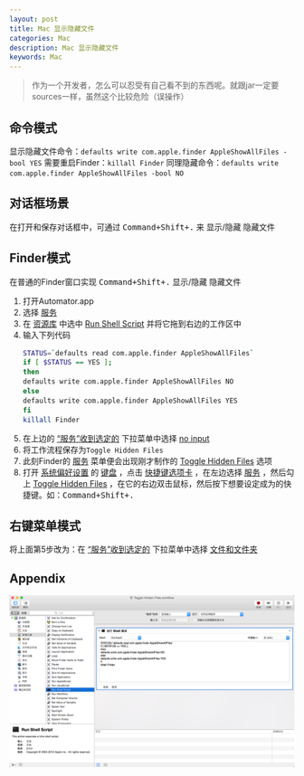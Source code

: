 ```yaml
---
layout: post
title: Mac 显示隐藏文件
categories: Mac
description: Mac 显示隐藏文件
keywords: Mac
---
```


> 作为一个开发者，怎么可以忍受有自己看不到的东西呢。就跟jar一定要sources一样，虽然这个比较危险（误操作）

## 命令模式

显示隐藏文件命令：`defaults write com.apple.finder AppleShowAllFiles -bool YES`
需要重启Finder：`killall Finder`
同理隐藏命令：`defaults write com.apple.finder AppleShowAllFiles -bool NO`


## 对话框场景

在打开和保存对话框中，可通过 <kbd>Command+Shift+.</kbd> 来 显示/隐藏 隐藏文件


## Finder模式

在普通的Finder窗口实现 <kbd>Command+Shift+.</kbd> 显示/隐藏 隐藏文件
1. 打开Automator.app
2. 选择 <u>服务</u>
3. 在 <u>资源库</u> 中选中 <u>Run Shell Script</u> 并将它拖到右边的工作区中
4. 输入下列代码
    ```bash
    STATUS=`defaults read com.apple.finder AppleShowAllFiles`
    if [ $STATUS == YES ];
    then
    defaults write com.apple.finder AppleShowAllFiles NO
    else
    defaults write com.apple.finder AppleShowAllFiles YES
    fi
    killall Finder
    ```
5. 在上边的 <u>“服务”收到选定的</u> 下拉菜单中选择 <u>no input</u>
6. 将工作流程保存为`Toggle Hidden Files`
7. 此刻Finder的 <u>服务</u> 菜单便会出现刚才制作的 <u>Toggle Hidden Files</u> 选项
8. 打开 <u>系统偏好设置</u> 的 <u>键盘</u> ，点击 <u>快捷键选项卡</u> ，在左边选择 <u>服务</u> ，然后勾上 <u>Toggle Hidden Files</u> ，在它的右边双击鼠标，然后按下想要设定成为的快捷键。如：<kbd>Command+Shift+.</kbd>


## 右键菜单模式

将上面第5步改为：在 <u>“服务”收到选定的</u> 下拉菜单中选择 <u>文件和文件夹</u>


## Appendix
![](/images/posts/2015/QQ20150823-1@2x.png)
